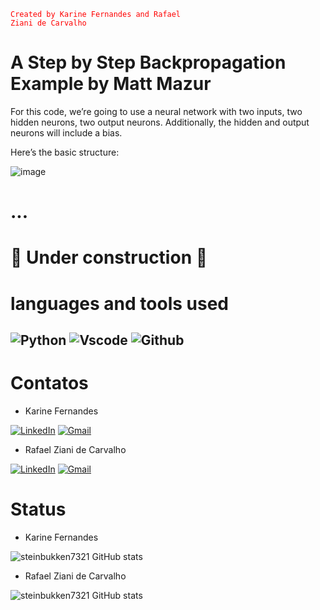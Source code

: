 <code style="color : red">Created by Karine Fernandes and Rafael Ziani de Carvalho</code>



# A Step by Step Backpropagation Example by Matt Mazur

For this code, we’re going to use a neural network with two inputs, two hidden neurons, two
output neurons. Additionally, the hidden and output neurons will include a bias.

Here’s the basic structure:

![image](https://github.com/steinbukken7321/backpropagation/assets/83385968/2f0c32e2-0a95-455c-a7a2-a5fc3874aed9)

# ...



# 🚧 Under construction 🚧



# languages ​​and tools used
![Python](https://img.shields.io/badge/Python-FFD43B?style=for-the-badge&logo=python&logoColor=blue)
![Vscode](https://img.shields.io/badge/VSCode-0078D4?style=for-the-badge&logo=visual%20studio%20code&logoColor=white)
![Github](https://img.shields.io/badge/GitHub-100000?style=for-the-badge&logo=github&logoColor=white)
---
# Contatos
- Karine Fernandes

[![LinkedIn](https://img.shields.io/badge/LinkedIn-7FFF00?style=for-the-badge&logo=linkedin&logoColor=000000)](https://www.linkedin.com/in/rafael-ziani-de-carvalho-a4546723a/)
[![Gmail](https://img.shields.io/badge/Gmail-7FFF00?style=for-the-badge&logo=gmail&logoColor=000000)](mailto:Rafael.ziani1@gmail.com)

- Rafael Ziani de Carvalho

[![LinkedIn](https://img.shields.io/badge/LinkedIn-000080?style=for-the-badge&logo=linkedin&logoColor=000000)](https://www.linkedin.com/in/rafael-ziani-de-carvalho-a4546723a/)
[![Gmail](https://img.shields.io/badge/Gmail-000080?style=for-the-badge&logo=gmail&logoColor=000000)](mailto:Rafael.ziani1@gmail.com)

# Status
- Karine Fernandes

![steinbukken7321 GitHub stats](https://github-readme-stats.vercel.app/api?username=KaFernandes02&theme=chartreuse-dark&show_icons=true)

- Rafael Ziani de Carvalho

![steinbukken7321 GitHub stats](https://github-readme-stats.vercel.app/api?username=steinbukken7321&theme=tokyonight&show_icons=true)
